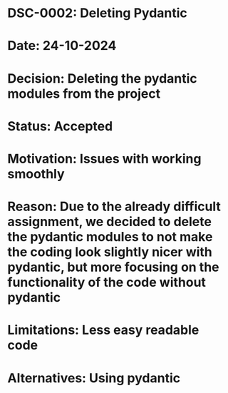 # DSC-0002: Deleting Pydantic
# Date: 24-10-2024
# Decision: Deleting the pydantic modules from the project
# Status: Accepted
# Motivation: Issues with working smoothly
# Reason: Due to the already difficult assignment, we decided to delete the pydantic modules to not make the coding look slightly nicer with pydantic, but more focusing on the functionality of the code without pydantic
# Limitations: Less easy readable code
# Alternatives: Using pydantic